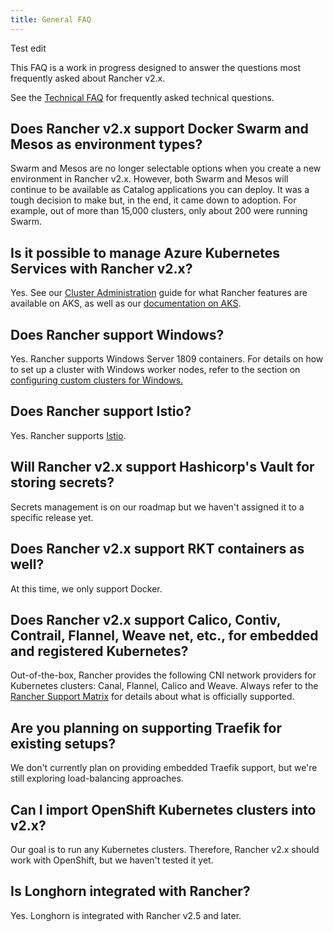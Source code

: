 ```yaml
---
title: General FAQ
---
```


<head>
  <link rel="canonical" href="https://ranchermanager.docs.rancher.com/faq/general-faq"/>
</head>

Test edit

This FAQ is a work in progress designed to answer the questions most frequently asked about Rancher v2.x.

See the [Technical FAQ](technical-items.md) for frequently asked technical questions.

## Does Rancher v2.x support Docker Swarm and Mesos as environment types?

Swarm and Mesos are no longer selectable options when you create a new environment in Rancher v2.x. However, both Swarm and Mesos will continue to be available as Catalog applications you can deploy. It was a tough decision to make but, in the end, it came down to adoption. For example, out of more than 15,000 clusters, only about 200 were running Swarm.

## Is it possible to manage Azure Kubernetes Services with Rancher v2.x?

Yes. See our [Cluster Administration](../how-to-guides/new-user-guides/manage-clusters/manage-clusters.md) guide for what Rancher features are available on AKS, as well as our [documentation on AKS](../getting-started/installation-and-upgrade/install-upgrade-on-a-kubernetes-cluster/rancher-on-aks.md).

## Does Rancher support Windows?

Yes. Rancher supports Windows Server 1809 containers. For details on how to set up a cluster with Windows worker nodes, refer to the section on [configuring custom clusters for Windows.](../how-to-guides/new-user-guides/kubernetes-clusters-in-rancher-setup/use-windows-clusters/use-windows-clusters.md)

## Does Rancher support Istio?

Yes. Rancher supports [Istio](../integrations-in-rancher/istio/istio.md).

## Will Rancher v2.x support Hashicorp's Vault for storing secrets?

Secrets management is on our roadmap but we haven't assigned it to a specific release yet.

## Does Rancher v2.x support RKT containers as well?

At this time, we only support Docker.

## Does Rancher v2.x support Calico, Contiv, Contrail, Flannel, Weave net, etc., for embedded and registered Kubernetes?

Out-of-the-box, Rancher provides the following CNI network providers for Kubernetes clusters: Canal, Flannel, Calico and Weave.  Always refer to the [Rancher Support Matrix](https://rancher.com/support-maintenance-terms/) for details about what is officially supported.

## Are you planning on supporting Traefik for existing setups?

We don't currently plan on providing embedded Traefik support, but we're still exploring load-balancing approaches.

## Can I import OpenShift Kubernetes clusters into v2.x?

Our goal is to run any Kubernetes clusters. Therefore, Rancher v2.x should work with OpenShift, but we haven't tested it yet.

## Is Longhorn integrated with Rancher?

Yes. Longhorn is integrated with Rancher v2.5 and later.
